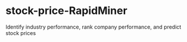 # stock-price-RapidMiner
Identify industry performance, rank company performance, and predict stock prices
